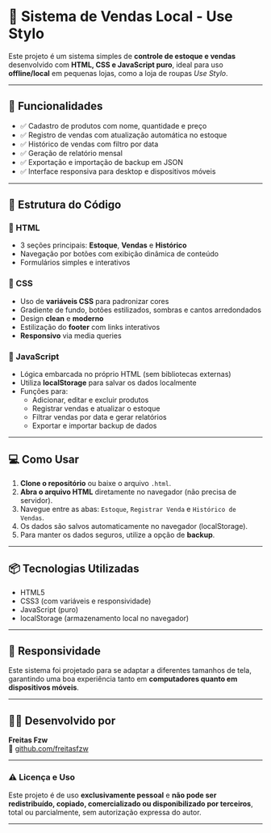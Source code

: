 # 🧾 Sistema de Vendas Local - Use Stylo

Este projeto é um sistema simples de **controle de estoque e vendas** desenvolvido com **HTML, CSS e JavaScript puro**, ideal para uso **offline/local** em pequenas lojas, como a loja de roupas *Use Stylo*.

---

## 🎯 Funcionalidades

- ✅ Cadastro de produtos com nome, quantidade e preço  
- ✅ Registro de vendas com atualização automática no estoque  
- ✅ Histórico de vendas com filtro por data  
- ✅ Geração de relatório mensal  
- ✅ Exportação e importação de backup em JSON  
- ✅ Interface responsiva para desktop e dispositivos móveis  

---

## 🧱 Estrutura do Código

### 🔹 HTML
- 3 seções principais: **Estoque**, **Vendas** e **Histórico**
- Navegação por botões com exibição dinâmica de conteúdo
- Formulários simples e interativos

### 🔹 CSS
- Uso de **variáveis CSS** para padronizar cores
- Gradiente de fundo, botões estilizados, sombras e cantos arredondados
- Design **clean** e **moderno**
- Estilização do **footer** com links interativos
- **Responsivo** via media queries

### 🔹 JavaScript
- Lógica embarcada no próprio HTML (sem bibliotecas externas)
- Utiliza **localStorage** para salvar os dados localmente
- Funções para:
  - Adicionar, editar e excluir produtos
  - Registrar vendas e atualizar o estoque
  - Filtrar vendas por data e gerar relatórios
  - Exportar e importar backup de dados

---

## 💻 Como Usar

1. **Clone o repositório** ou baixe o arquivo `.html`.
2. **Abra o arquivo HTML** diretamente no navegador (não precisa de servidor).
3. Navegue entre as abas: `Estoque`, `Registrar Venda` e `Histórico de Vendas`.
4. Os dados são salvos automaticamente no navegador (localStorage).
5. Para manter os dados seguros, utilize a opção de **backup**.

---

## 📦 Tecnologias Utilizadas

- HTML5  
- CSS3 (com variáveis e responsividade)  
- JavaScript (puro)  
- localStorage (armazenamento local no navegador)  

---

## 📱 Responsividade

Este sistema foi projetado para se adaptar a diferentes tamanhos de tela, garantindo uma boa experiência tanto em **computadores quanto em dispositivos móveis**.

---

## 🧑‍💻 Desenvolvido por

**Freitas Fzw**  
🔗 [github.com/freitasfzw](https://github.com/freitasfzw)

---

### ⚠️ Licença e Uso

Este projeto é de uso **exclusivamente pessoal** e **não pode ser redistribuído, copiado, comercializado ou disponibilizado por terceiros**, total ou parcialmente, sem autorização expressa do autor.

---

